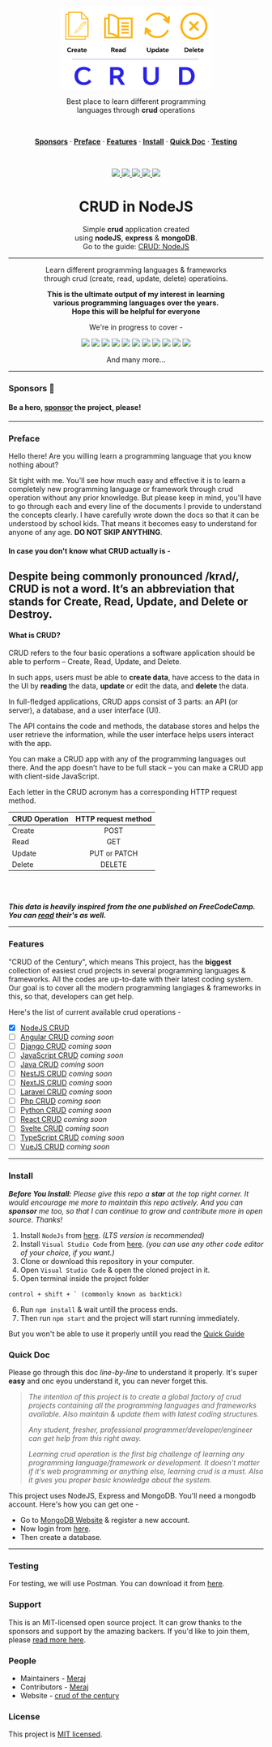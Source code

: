 <div align="center">
<img align="center" width="300" src="./img/crud-of-the-century-banner-1.png" />

<br>

Best place to learn different programming <br> languages through <strong>crud</strong> operations

<br>
<p align="center">
    <a href="#sponsors-"><strong>Sponsors</strong></a> ·
    <a href="#preface"><strong>Preface</strong></a> ·
    <a href="#features"><strong>Features</strong></a> ·
    <a href="#install"><strong>Install</strong></a> ·
    <a href="#quick-doc"><strong>Quick Doc</strong></a> ·
    <a href="#testing"><strong>Testing</strong></a> 
</p>
<br>

<p>
    <a href="https://github.com/prettier/prettier">
      <img src="https://img.shields.io/badge/code_style-prettier-ff69b4.svg?style=flat-square"/>
    </a> 
    <a href="https://isitmaintained.com/project/Meraj-Kazi/crud-of-the-century">
      <img src="http://isitmaintained.com/badge/resolution/Meraj-Kazi/crud-of-the-century.svg"/>
    </a>
    <a href="https://github.com/Meraj-Kazi/crud-of-the-century/issues">
      <img src="https://img.shields.io/github/issues/Meraj-Kazi/crud-of-the-century"/>
    </a>
    <a href="https://github.com/Meraj-Kazi/crud-of-the-century/stargazers">
      <img src="https://img.shields.io/github/stars/Meraj-Kazi/crud-of-the-century"/>
    </a>
    <a href="https://github.com/Meraj-Kazi/crud-of-the-century/blob/main/LICENSE">
      <img src="https://img.shields.io/github/license/Meraj-Kazi/crud-of-the-century"/>
    </a>
</p>

# CRUD in NodeJS

Simple **crud** application created <br> using **nodeJS**, **express** & **mongoDB**. <br> Go to the guide: [CRUD: NodeJS](#install)

<hr>

Learn different programming languages & frameworks <br> through crud (create, read, update, delete) operatioins.

**This is the ultimate output of my interest in learning <br> various programming languages over the years. <br> Hope this will be helpful for everyone**

We're in progress to cover - 

<p align="center">
    <img src="https://img.shields.io/badge/node.js-6DA55F?style=for-the-badge&logo=node.js&logoColor=white"/>
    <img src="https://img.shields.io/badge/nestjs-%23E0234E.svg?style=for-the-badge&logo=nestjs&logoColor=white"/>
    <img src="https://img.shields.io/badge/react-%2320232a.svg?style=for-the-badge&logo=react&logoColor=%2361DAFB"/>
    <img src="https://img.shields.io/badge/rails-%23CC0000.svg?style=for-the-badge&logo=ruby-on-rails&logoColor=white"/>
    <img src="https://img.shields.io/badge/Next-black?style=for-the-badge&logo=next.js&logoColor=white"/>
    <img src="https://img.shields.io/badge/django-%23092E20.svg?style=for-the-badge&logo=django&logoColor=white"/>
    <img src="https://img.shields.io/badge/express.js-%23404d59.svg?style=for-the-badge&logo=express&logoColor=%2361DAFB"/>
    <img src="https://img.shields.io/badge/bootstrap-%23563D7C.svg?style=for-the-badge&logo=bootstrap&logoColor=white"/>
    <img src="https://img.shields.io/badge/angular-%23DD0031.svg?style=for-the-badge&logo=angular&logoColor=white"/>
    <img src="https://img.shields.io/badge/.NET-5C2D91?style=for-the-badge&logo=.net&logoColor=white"/>
    <img src="https://img.shields.io/badge/laravel-%23FF2D20.svg?style=for-the-badge&logo=laravel&logoColor=white"/>
</p>

And many more...

<hr>

</div>

### Sponsors 🚀

#### Be a hero, [sponsor](https://github.com/Meraj-Kazi/crud-of-the-century/blob/main/SUPPORT.md) the project, please!

<hr>

### Preface 

Hello there!
Are you willing learn a programming language that you know nothing about?

Sit tight with me. You'll see how much easy and effective it is to learn a completely new programming language or framework through crud operation without any prior knowledge. But please keep in mind, you'll have to go through each and every line of the documents I provide to understand the concepts clearly. I have carefully wrote down the docs so that it can be understood by school kids. That means it becomes easy to understand for anyone of any age. **DO NOT SKIP ANYTHING**.

#### In case you don't know what CRUD actually is -

## Despite being commonly pronounced /krʌd/, CRUD is not a word. It’s an abbreviation that stands for Create, Read, Update, and Delete or Destroy.

#### What is CRUD?

CRUD refers to the four basic operations a software application should be able to perform – Create, Read, Update, and Delete.

In such apps, users must be able to **create data**, have access to the data in the UI by **reading** the data, **update** or edit the data, and **delete** the data.

In full-fledged applications, CRUD apps consist of 3 parts: an API (or server), a database, and a user interface (UI).

The API contains the code and methods, the database stores and helps the user retrieve the information, while the user interface helps users interact with the app.

You can make a CRUD app with any of the programming languages out there. And the app doesn’t have to be full stack – you can make a CRUD app with client-side JavaScript.

Each letter in the CRUD acronym has a corresponding HTTP request method.

| CRUD Operation | HTTP request method |
| :------------- | :-----------------: |
| Create         |        POST         |
| Read           |         GET         |
| Update         |    PUT or PATCH     |
| Delete         |       DELETE        |

<br><br>

**_This data is heavily inspired from the one published on FreeCodeCamp. You can [read](https://www.freecodecamp.org/news/crud-operations-explained/) their's as well._**

--- 

### Features 


"CRUD of the Century", which means This project, has the **biggest** collection of easiest crud projects in several programming languages & frameworks. All the codes are up-to-date with their latest coding system. Our goal is to cover all the modern programming langiages & frameworks in this, so that, developers can get help.

Here's the list of current available crud operations -

- [x] [NodeJS CRUD](https://github.com/Meraj-Kazi/crud-of-the-century/tree/nodejs)
- [ ] [Angular CRUD](#) *coming soon* 
- [ ] [Django CRUD](#) *coming soon* 
- [ ] [JavaScript CRUD](#) *coming soon*
- [ ] [Java CRUD](#) *coming soon* 
- [ ] [NestJS CRUD](#) *coming soon* 
- [ ] [NextJS CRUD](#) *coming soon* 
- [ ] [Laravel CRUD](#) *coming soon* 
- [ ] [Php CRUD](#) *coming soon* 
- [ ] [Python CRUD](#) *coming soon* 
- [ ] [React CRUD](#) *coming soon* 
- [ ] [Svelte CRUD](#) *coming soon* 
- [ ] [TypeScript CRUD](#) *coming soon* 
- [ ] [VueJS CRUD](#) *coming soon* 

--- 

### Install 

***Before You Install:*** 
*Please give this repo a **star** at the top right corner. It would encourage me more to maintain this repo actively. And you can **sponsor** me too, so that I can continue to grow and contribute more in open source. Thanks!*

1. Install `NodeJs` from [here](https://nodejs.org/en/download/). *(LTS version is recommended)* 
2. Install `Visual Studio Code` from [here](https://code.visualstudio.com/Download). *(you can use any other code editor of your choice, if you want.)*
3. Clone or download this repository in your computer. 
4. Open `Visual Studio Code` & open the cloned project in it.
5. Open terminal inside the project folder 
``` 
control + shift + ` (commonly known as backtick)
```
6. Run `npm install` & wait untill the process ends. 
7. Then run `npm start` and the project will start running immediately. 

But you won't be able to use it properly untill you read the [Quick Guide](#quick-doc)

### Quick Doc 
Please go through this doc *line-by-line* to understand it properly. It's super **easy** and onc eyou understand it, you can never forget this.

> *The intention of this project is to create a global factory of crud projects containing all the programming languages and frameworks available. Also maintain & update them with latest coding structures.*
> 
> *Any student, fresher, professional programmer/developer/engineer can get help from this right away.*
>
> *Learning crud operation is the first big challenge of learning any programming language/framework or development. It doesn't matter if it's web programming or anything else, learning crud is a must. Also it gives you proper basic knowledge about the system.* 


This project uses NodeJS, Express and MongoDB.
You'll need a mongodb account. Here's how you can get one - 

- Go to [MongoDB Website](https://account.mongodb.com/account/register) & register a new account. 
- Now login from [here](https://account.mongodb.com/account/login). 
- Then create a database.



<hr>

### Testing 

For testing, we will use Postman. You can download it from [here](https://www.postman.com/downloads/).


### Support 

This is an MIT-licensed open source project. It can grow thanks to the sponsors and support by the amazing backers. If you'd like to join them, please [read more here](https://github.com/Meraj-Kazi/crud-of-the-century/blob/main/SUPPORT.md).

### People 

- Maintainers - [Meraj](https://twitter.com/meraj_kazi)
- Contributors - [Meraj](https://twitter.com/meraj_kazi)
- Website - [crud of the century](https://meraj-kazi.github.io/crud-of-the-century)


### License 

This project is [MIT licensed](https://github.com/Meraj-Kazi/crud-of-the-century/blob/main/LICENSE).
